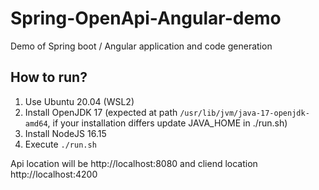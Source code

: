 # Spring-OpenApi-Angular-demo
Demo of Spring boot / Angular application and code generation

## How to run?
1. Use Ubuntu 20.04 (WSL2)
2. Install OpenJDK 17 (expected at path `/usr/lib/jvm/java-17-openjdk-amd64`, if your installation differs update JAVA_HOME in ./run.sh)
3. Install NodeJS 16.15
4. Execute `./run.sh`

Api location will be http://localhost:8080 and cliend location http://localhost:4200
